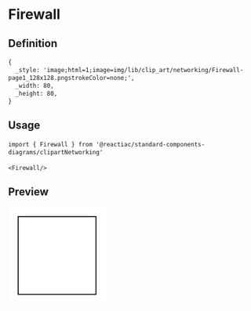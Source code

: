 # Firewall

## Definition

```
{
  _style: 'image;html=1;image=img/lib/clip_art/networking/Firewall-page1_128x128.pngstrokeColor=none;',
  _width: 80,
  _height: 80,
}
```

## Usage

```
import { Firewall } from '@reactiac/standard-components-diagrams/clipartNetworking'

<Firewall/>
```

## Preview

<img src="./firewall.png" width="200"/>
